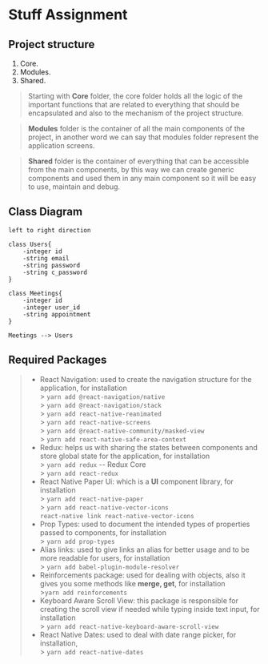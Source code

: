 # Stuff Assignment

## Project structure

1. Core.
2. Modules.
3. Shared.

> Starting with **Core** folder, the core folder holds all the logic of the important functions that are related to everything that should be encapsulated and also to the mechanism of the project structure.

> **Modules** folder is the container of all the main components of the project, in another word we can say that modules folder represent the application screens.

> **Shared** folder is the container of everything that can be accessible from the main components, by this way we can create generic components and used them in any main component so it will be easy to use, maintain and debug.

## Class Diagram

```plantuml
left to right direction

class Users{
    -integer id
    -string email
    -string password
    -string c_password
}

class Meetings{
    -integer id
    -integer user_id
    -string appointment
}

Meetings --> Users
```

## Required Packages

> - React Navigation: used to create the navigation structure for the application, for installation <br/> > `yarn add @react-navigation/native` <br/> > `yarn add @react-navigation/stack` <br/> > `yarn add react-native-reanimated` <br/> > `yarn add react-native-screens` <br/> > `yarn add @react-native-community/masked-view` <br/> > `yarn add react-native-safe-area-context`
> - Redux: helps us with sharing the states between components and store global state for the application, for installation <br/> > `yarn add redux` -- Redux Core <br/> > `yarn add react-redux`
> - React Native Paper Ui: which is a **UI** component library, for installation <br/> > `yarn add react-native-paper`<br/> > `yarn add react-native-vector-icons`<br/> `react-native link react-native-vector-icons`
> - Prop Types: used to document the intended types of properties passed to components, for installation <br/> > `yarn add prop-types`
> - Alias links: used to give links an alias for better usage and to be more readable for users, for installation <br/> > `yarn add babel-plugin-module-resolver`
> - Reinforcements package: used for dealing with objects, also it gives you some methods like **merge, get**, for installation <br/> >`yarn add reinforcements`
> - Keyboard Aware Scroll View: this package is responsible for creating the scroll view if needed while typing inside text input, for installation <br/> > `yarn add react-native-keyboard-aware-scroll-view`
> - React Native Dates: used to deal with date range picker, for installation, <br/> > `yarn add react-native-dates`
